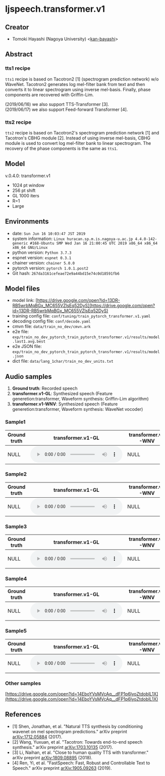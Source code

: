 # ljspeech.transformer.v1

## Creator
- Tomoki Hayashi (Nagoya University) <[kan-bayashi](https://github.com/kan-bayashi)>  

## Abstract

### tts1 recipe

`tts1` recipe is based on Tacotron2 [1] (spectrogram prediction network) w/o WaveNet.
Tacotron2 generates log mel-filter bank from text and then converts it to linear spectrogram using inverse mel-basis.
Finally, phase components are recovered with Griffin-Lim.

(2019/06/16) we also support TTS-Transformer [3].  
(2019/06/17) we also support Feed-forward Transformer [4].  

### tts2 recipe

`tts2` recipe is based on Tacotron2's spectrogram prediction network [1] and Tacotron's CBHG module [2].
Instead of using inverse mel-basis, CBHG module is used to convert log mel-filter bank to linear spectrogram.
The recovery of the phase components is the same as `tts1`.

## Model

v.0.4.0: transformer.v1
- 1024 pt window
- 256 pt shift
- GL 1000 iters
- R=1
- Large

## Environments

- date: `Sun Jun 16 10:03:47 JST 2019`
- system information: `Linux huracan.sp.m.is.nagoya-u.ac.jp 4.4.0-142-generic #168-Ubuntu SMP Wed Jan 16 21:00:45 UTC 2019 x86_64 x86_64 x86_64 GNU/Linux`
- python version: `Python 3.7.3`
- espnet version: `espnet 0.3.1`
- chainer version: `chainer 5.0.0`
- pytorch version: `pytorch 1.0.1.post2`
- Git hash: `267da3161cefeae72e9a44bd15e74c0d18591fb6`

## Model files

- model link: [https://drive.google.com/open?id=13DR-RB5wrbMqBGx_MC655VZlsEq52DyS](https://drive.google.com/open?id=13DR-RB5wrbMqBGx_MC655VZlsEq52DyS)
- training config file: `conf/tuning/train_pytorch_transformer.v1.yaml`
- decoding config file: `conf/decode.yaml`
- cmvn file: `data/train_no_dev/cmvn.ark`
- e2e file: `exp/train_no_dev_pytorch_train_pytorch_transformer.v1/results/model.last1.avg.best`
- e2e JSON file: `exp/train_no_dev_pytorch_train_pytorch_transformer.v1/results/model.json`
- dict file: `data/lang_1char/train_no_dev_units.txt`

## Audio samples

<!--
| Audio parameter | Setting |  
| --- | --- |  
| Sampling frequency | 22050 Hz |  
| Quantization | 16 bit, LinearPCM |  
-->

1. **Ground truth**: Recorded speech
2. **transformer.v1-GL**: Synthesized speech (Feature generetion:transformer, Waveform synthesis: Griffin-Lim algorithm)  
3. **transformer.v1-WNV**: Synthesized speech (Feature generetion:transformer, Waveform synthesis: WaveNet vocoder)  

### Sample1  

| **Ground truth** | **transformer.v1-GL** | **transformer.v1-WNV** |  
| --- | --- | --- |  
| NULL | <audio controls=""> <source src="audio/eval/LJ050-0029.wav"> </audio> | NULL |  

### Sample2  

| **Ground truth** | **transformer.v1-GL** | **transformer.v1-WNV** |  
| --- | --- | --- |  
| NULL | <audio controls=""> <source src="audio/eval/LJ050-0030.wav"> </audio> | NULL |  

### Sample3  

| **Ground truth** | **transformer.v1-GL** | **transformer.v1-WNV** |  
| --- | --- | --- |  
| NULL | <audio controls=""> <source src="audio/eval/LJ050-0031.wav"> </audio> | NULL |  

### Sample4  

| **Ground truth** | **transformer.v1-GL** | **transformer.v1-WNV** |  
| --- | --- | --- |  
| NULL | <audio controls=""> <source src="audio/eval/LJ050-0032.wav"> </audio> | NULL |  

### Sample5  

| **Ground truth** | **transformer.v1-GL** | **transformer.v1-WNV** |  
| --- | --- | --- |  
| NULL | <audio controls=""> <source src="audio/eval/LJ050-0033.wav"> </audio> | NULL |  

### Other samples  

[https://drive.google.com/open?id=14EboYVsMVcAq__dFP1p6lyoZtdobIL1X](https://drive.google.com/open?id=14EboYVsMVcAq__dFP1p6lyoZtdobIL1X)


## References

- [1] Shen, Jonathan, et al. "Natural TTS synthesis by conditioning wavenet on mel spectrogram predictions." arXiv preprint [arXiv:1712.05884](https://arxiv.org/abs/1712.05884) (2017).
- [2] Wang, Yuxuan, et al. "Tacotron: Towards end-to-end speech synthesis." arXiv preprint [arXiv:1703.10135](https://arxiv.org/abs/) (2017).
- [3] Li, Naihan, et al. "Close to human quality TTS with transformer." arXiv preprint [arXiv:1809.08895](https://arxiv.org/abs/1809.08895) (2018).
- [4] Ren, Yi, et al. "FastSpeech: Fast, Robust and Controllable Text to Speech." arXiv preprint [arXiv:1905.09263](https://arxiv.org/abs/1905.09263) (2019).

<!--
## Acknowledgements

NULL

## Citation

NULL
-->